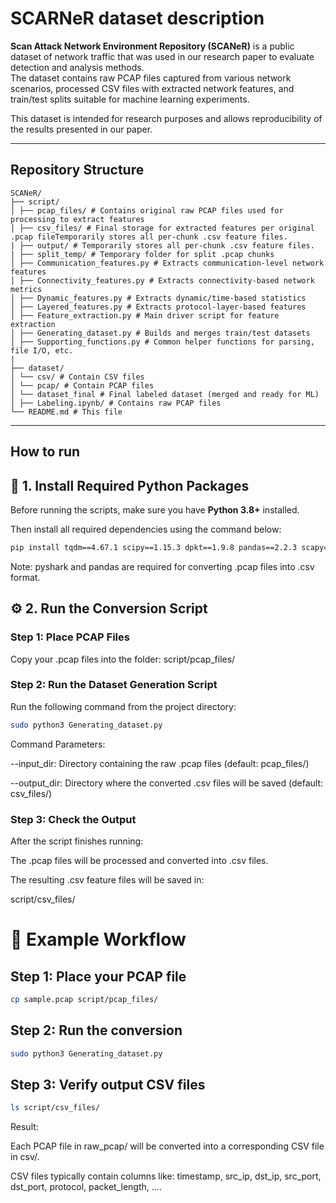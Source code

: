 # SCARNeR dataset description

**Scan Attack Network Environment Repository (SCANeR)** is a public dataset of network traffic that was used in our research paper to evaluate detection and analysis methods.  
The dataset contains raw PCAP files captured from various network scenarios, processed CSV files with extracted network features, and train/test splits suitable for machine learning experiments.  

This dataset is intended for research purposes and allows reproducibility of the results presented in our paper.

---

## Repository Structure
```
SCANeR/
├── script/
│ ├── pcap_files/ # Contains original raw PCAP files used for processing to extract features
│ ├── csv_files/ # Final storage for extracted features per original .pcap fileTemporarily stores all per-chunk .csv feature files.
| ├── output/ # Temporarily stores all per-chunk .csv feature files.
| ├── split_temp/ # Temporary folder for split .pcap chunks
│ ├── Communication_features.py # Extracts communication-level network features
│ ├── Connectivity_features.py # Extracts connectivity-based network metrics
│ ├── Dynamic_features.py # Extracts dynamic/time-based statistics
│ ├── Layered_features.py # Extracts protocol-layer-based features
│ ├── Feature_extraction.py # Main driver script for feature extraction
│ ├── Generating_dataset.py # Builds and merges train/test datasets
│ ├── Supporting_functions.py # Common helper functions for parsing, file I/O, etc.
|
├── dataset/
│ └── csv/ # Contain CSV files 
│ └── pcap/ # Contain PCAP files
│ └── dataset_final # Final labeled dataset (merged and ready for ML)
│ ├── Labeling.ipynb/ # Contains raw PCAP files
└── README.md # This file
```


---


## How to run

## 🧰 1. Install Required Python Packages

Before running the scripts, make sure you have **Python 3.8+** installed.

Then install all required dependencies using the command below:

```bash
pip install tqdm==4.67.1 scipy==1.15.3 dpkt==1.9.8 pandas==2.2.3 scapy==2.6.1 scikit-learn==1.6.1 pyshark

```
Note: pyshark and pandas are required for converting .pcap files into .csv format.

## ⚙️ 2. Run the Conversion Script
### Step 1: Place PCAP Files

Copy your .pcap files into the folder:
script/pcap_files/

### Step 2: Run the Dataset Generation Script

Run the following command from the project directory:
```bash
sudo python3 Generating_dataset.py
```

Command Parameters:

--input_dir: Directory containing the raw .pcap files (default: pcap_files/)

--output_dir: Directory where the converted .csv files will be saved (default: csv_files/)

### Step 3: Check the Output

After the script finishes running:

The .pcap files will be processed and converted into .csv files.

The resulting .csv feature files will be saved in:

script/csv_files/


# 🧩 Example Workflow
## Step 1: Place your PCAP file
```bash
cp sample.pcap script/pcap_files/
```

## Step 2: Run the conversion
```bash
sudo python3 Generating_dataset.py
```
## Step 3: Verify output CSV files
```bash
ls script/csv_files/
```


Result:

Each PCAP file in raw_pcap/ will be converted into a corresponding CSV file in csv/.

CSV files typically contain columns like: timestamp, src_ip, dst_ip, src_port, dst_port, protocol, packet_length, ....
